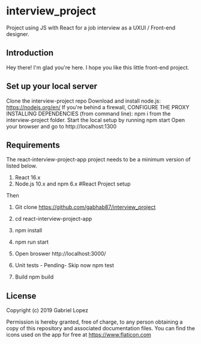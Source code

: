 # interview_project
Project using JS with React for a job interview as a UXUI / Front-end designer.


## Introduction
Hey there! I'm glad you're here. I hope you like this little front-end project.


## Set up your local server

Clone the interview-project repo
Download and install node.js: https://nodejs.org/en/
If you're behind a firewall, CONFIGURE THE PROXY
INSTALLING DEPENDENCIES (from command line): npm i from the interview-project folder.
Start the local setup by running npm start
Open your browser and go to http://localhost:1300


## Requirements

The react-interview-project-app project needs to be a minimum version of listed below.

1. React 16.x
2. Node.js 10.x and npm 6.x
#React Project setup


Then
1. Git clone https://github.com/gabhab87/interview_project
2. cd react-interview-project-app
3. npm install
4. npm run start
5. Open broswer http://localhost:3000/

6. Unit tests - Pending- Skip now npm test

7. Build npm build



## License

Copyright (c) 2019 Gabriel Lopez

Permission is hereby granted, free of charge, to any person obtaining a copy of this repository and associated documentation files. You can find the icons used on the app for free at https://www.flaticon.com
